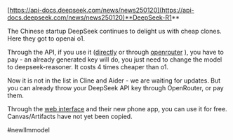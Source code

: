 <!--
date: 2025-01-21T11:50:13
-->

[https://api-docs.deepseek.com/news/news250120](https://api-docs.deepseek.com/news/news250120)**DeepSeek-R1** 

The Chinese startup DeepSeek continues to delight us with cheap clones. Here they got to openai o1.

Through the API, if you use it ([directly](https://platform.deepseek.com/api_keys)  or through [openrouter](https://openrouter.ai/deepseek/deepseek-r1) ), you have to pay - an already generated key will do, you just need to change the model to deepseek-reasoner. It costs 4 times cheaper than o1.

Now it is not in the list in Cline and Aider - we are waiting for updates. But you can already throw your DeepSeek API key through OpenRouter, or pay them.

Through the [web interface](https://chat.deepseek.com/)  and their new phone app, you can use it for free. Canvas/Artifacts have not yet been copied.


 #newllmmodel